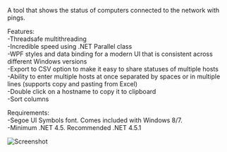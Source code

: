 A tool that shows the status of computers connected to the network with pings.

Features:  
  -Threadsafe multithreading  
  -Incredible speed using .NET Parallel class  
  -WPF styles and data binding for a modern UI that is consistent across different Windows versions  
  -Export to CSV option to make it easy to share statuses of multiple hosts  
  -Ability to enter multiple hosts at once separated by spaces or in multiple lines (supports copy and pasting from Excel)  
  -Double click on a hostname to copy it to clipboard  
  -Sort columns

Requirements:  
  -Segoe UI Symbols font. Comes included with Windows 8/7.  
  -Minimum .NET 4.5. Recommended .NET 4.5.1  

![Screenshot](http://i.imgur.com/KNwHW3a.png)
